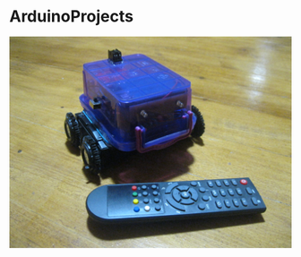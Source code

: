 # ArduinoProjects
![Image description](https://github.com/MaksKliuba/ArduinoProjects/blob/master/IR_Car/project_picture.JPG)
